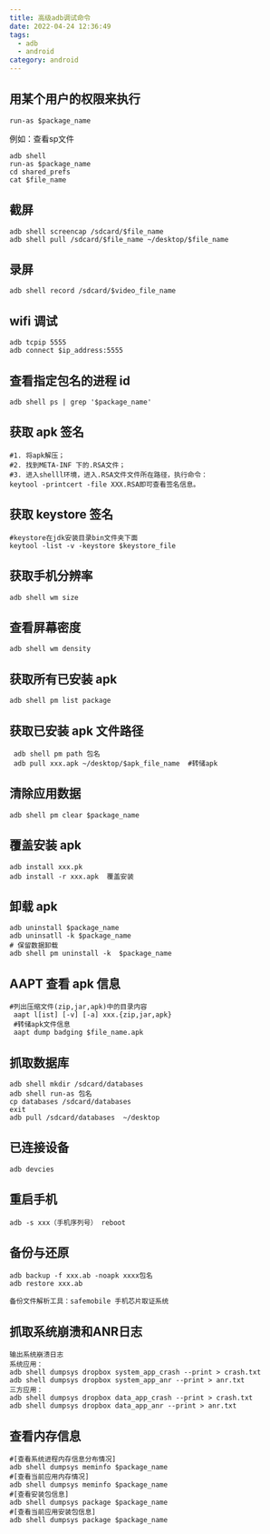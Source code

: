 ```yaml
---
title: 高级adb调试命令
date: 2022-04-24 12:36:49
tags:
  - adb
  - android
category: android
---
```


## 用某个用户的权限来执行

```shell
run-as $package_name
```

例如：查看sp文件

```shell
adb shell
run-as $package_name
cd shared_prefs
cat $file_name
```

<!-- more -->

## 截屏

```shell
adb shell screencap /sdcard/$file_name
adb shell pull /sdcard/$file_name ~/desktop/$file_name
```

## 录屏

```shell
adb shell record /sdcard/$video_file_name
```

## wifi 调试

```shell
adb tcpip 5555
adb connect $ip_address:5555
```

## 查看指定包名的进程 id

```shell
adb shell ps | grep '$package_name'
```

## 获取 apk 签名

```shell
#1. 将apk解压；
#2. 找到META-INF 下的.RSA文件；
#3. 进入shelll环境，进入.RSA文件文件所在路径，执行命令：
keytool -printcert -file XXX.RSA即可查看签名信息。
```

## 获取 keystore 签名

```shell
#keystore在jdk安装目录bin文件夹下面
keytool -list -v -keystore $keystore_file
```

## 获取手机分辨率

```shell
adb shell wm size
```

## 查看屏幕密度

```shell
adb shell wm density
```

## 获取所有已安装 apk

```shell
adb shell pm list package
```

## 获取已安装 apk 文件路径

```shell
 adb shell pm path 包名
 adb pull xxx.apk ~/desktop/$apk_file_name  #转储apk
```

## 清除应用数据

```shell
adb shell pm clear $package_name
```

## 覆盖安装 apk

```shell
adb install xxx.pk
adb install -r xxx.apk  覆盖安装
```

## 卸载 apk

```shell
adb uninstall $package_name
adb uninsatll -k $package_name  
# 保留数据卸载 
adb shell pm uninstall -k  $package_name 
```

## AAPT 查看 apk 信息

```shell
#列出压缩文件(zip,jar,apk)中的目录内容
 aapt l[ist] [-v] [-a] xxx.{zip,jar,apk}
 #转储apk文件信息
 aapt dump badging $file_name.apk
```

## 抓取数据库

```shell
adb shell mkdir /sdcard/databases
adb shell run-as 包名
cp databases /sdcard/databases
exit
adb pull /sdcard/databases  ~/desktop
```

## 已连接设备

```shell
adb devcies
```

## 重启手机

```shell
adb -s xxx（手机序列号） reboot
```

## 备份与还原

```shell
adb backup -f xxx.ab -noapk xxxx包名
adb restore xxx.ab

备份文件解析工具：safemobile 手机芯片取证系统
```

## 抓取系统崩溃和ANR日志

```shell
输出系统崩溃日志
系统应用：
adb shell dumpsys dropbox system_app_crash --print > crash.txt
adb shell dumpsys dropbox system_app_anr --print > anr.txt
三方应用：
adb shell dumpsys dropbox data_app_crash --print > crash.txt
adb shell dumpsys dropbox data_app_anr --print > anr.txt
```

## 查看内存信息

```shell
#[查看系统进程内存信息分布情况]
adb shell dumpsys meminfo $package_name
#[查看当前应用内存情况]
adb shell dumpsys meminfo $package_name
#[查看安装包信息]
adb shell dumpsys package $package_name
#[查看当前应用安装包信息]
adb shell dumpsys package $package_name
```
